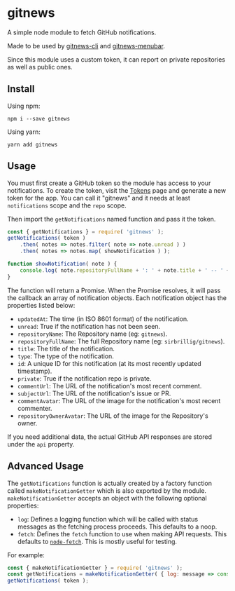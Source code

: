 # gitnews

A simple node module to fetch GitHub notifications.

Made to be used by [gitnews-cli](https://github.com/sirbrillig/gitnews-cli) and [gitnews-menubar](https://github.com/sirbrillig/gitnews-menubar).

Since this module uses a custom token, it can report on private repositories as well as public ones.

## Install

Using npm:

```
npm i --save gitnews
```

Using yarn:

```
yarn add gitnews
```

## Usage

You must first create a GitHub token so the module has access to your notifications. To create the token, visit the [Tokens](https://github.com/settings/tokens) page and generate a new token for the app. You can call it "gitnews" and it needs at least `notifications` scope and the `repo` scope.

Then import the `getNotifications` named function and pass it the token.

```js
const { getNotifications } = require( 'gitnews' );
getNotifications( token )
	.then( notes => notes.filter( note => note.unread ) )
	.then( notes => notes.map( showNotification ) );

function showNotification( note ) {
	console.log( note.repositoryFullName + ': ' + note.title + ' -- ' + note.subjectUrl );
}
```

The function will return a Promise. When the Promise resolves, it will pass the callback an array of notification objects. Each notification object has the properties listed below:

- `updatedAt`: The time (in ISO 8601 format) of the notification.
- `unread`: True if the notification has not been seen.
- `repositoryName`: The Repository name (eg: `gitnews`).
- `repositoryFullName`: The full Repository name (eg: `sirbrillig/gitnews`).
- `title`: The title of the notification.
- `type`: The type of the notification.
- `id`: A unique ID for this notification (at its most recently updated timestamp).
- `private`: True if the notification repo is private.
- `commentUrl`: The URL of the notification's most recent comment.
- `subjectUrl`: The URL of the notification's issue or PR.
- `commentAvatar`: The URL of the image for the notification's most recent commenter.
- `repositoryOwnerAvatar`: The URL of the image for the Repository's owner.

If you need additional data, the actual GitHub API responses are stored under the `api` property.

## Advanced Usage

The `getNotifications` function is actually created by a factory function called `makeNotificationGetter` which is also exported by the module. `makeNotificationGetter` accepts an object with the following optional properties:

- `log`: Defines a logging function which will be called with status messages as the fetching process proceeds. This defaults to a noop.
- `fetch`: Defines the `fetch` function to use when making API requests. This defaults to [`node-fetch`](https://www.npmjs.com/package/node-fetch). This is mostly useful for testing.

For example:

```js
const { makeNotificationGetter } = require( 'gitnews' );
const getNotifications = makeNotificationGetter( { log: message => console.log( message ) } );
getNotifications( token );
```
